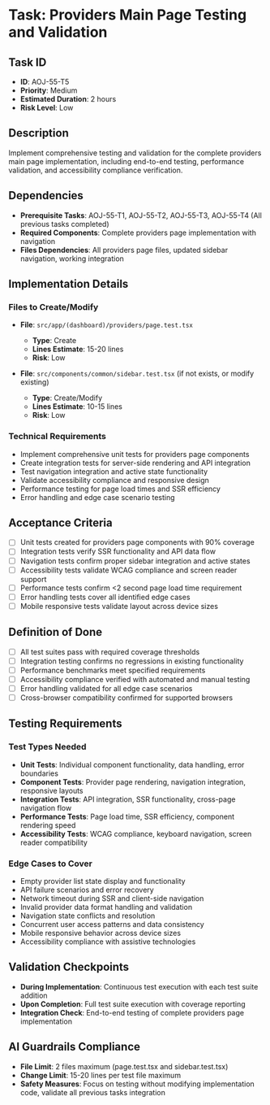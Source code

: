 # Task: Providers Main Page Testing and Validation

## Task ID
- **ID**: AOJ-55-T5
- **Priority**: Medium
- **Estimated Duration**: 2 hours
- **Risk Level**: Low

## Description
Implement comprehensive testing and validation for the complete providers main page implementation, including end-to-end testing, performance validation, and accessibility compliance verification.

## Dependencies
- **Prerequisite Tasks**: AOJ-55-T1, AOJ-55-T2, AOJ-55-T3, AOJ-55-T4 (All previous tasks completed)
- **Required Components**: Complete providers page implementation with navigation
- **Files Dependencies**: All providers page files, updated sidebar navigation, working integration

## Implementation Details
### Files to Create/Modify
- **File**: `src/app/(dashboard)/providers/page.test.tsx`
  - **Type**: Create
  - **Lines Estimate**: 15-20 lines
  - **Risk**: Low

- **File**: `src/components/common/sidebar.test.tsx` (if not exists, or modify existing)
  - **Type**: Create/Modify
  - **Lines Estimate**: 10-15 lines
  - **Risk**: Low

### Technical Requirements
- Implement comprehensive unit tests for providers page components
- Create integration tests for server-side rendering and API integration
- Test navigation integration and active state functionality
- Validate accessibility compliance and responsive design
- Performance testing for page load times and SSR efficiency
- Error handling and edge case scenario testing

## Acceptance Criteria
- [ ] Unit tests created for providers page components with 90% coverage
- [ ] Integration tests verify SSR functionality and API data flow
- [ ] Navigation tests confirm proper sidebar integration and active states
- [ ] Accessibility tests validate WCAG compliance and screen reader support
- [ ] Performance tests confirm <2 second page load time requirement
- [ ] Error handling tests cover all identified edge cases
- [ ] Mobile responsive tests validate layout across device sizes

## Definition of Done
- [ ] All test suites pass with required coverage thresholds
- [ ] Integration testing confirms no regressions in existing functionality
- [ ] Performance benchmarks meet specified requirements
- [ ] Accessibility compliance verified with automated and manual testing
- [ ] Error handling validated for all edge case scenarios
- [ ] Cross-browser compatibility confirmed for supported browsers

## Testing Requirements
### Test Types Needed
- **Unit Tests**: Individual component functionality, data handling, error boundaries
- **Component Tests**: Provider page rendering, navigation integration, responsive layouts
- **Integration Tests**: API integration, SSR functionality, cross-page navigation flow
- **Performance Tests**: Page load time, SSR efficiency, component rendering speed
- **Accessibility Tests**: WCAG compliance, keyboard navigation, screen reader compatibility

### Edge Cases to Cover
- Empty provider list state display and functionality
- API failure scenarios and error recovery
- Network timeout during SSR and client-side navigation
- Invalid provider data format handling and validation
- Navigation state conflicts and resolution
- Concurrent user access patterns and data consistency
- Mobile responsive behavior across device sizes
- Accessibility compliance with assistive technologies

## Validation Checkpoints
- **During Implementation**: Continuous test execution with each test suite addition
- **Upon Completion**: Full test suite execution with coverage reporting
- **Integration Check**: End-to-end testing of complete providers page implementation

## AI Guardrails Compliance
- **File Limit**: 2 files maximum (page.test.tsx and sidebar.test.tsx)
- **Change Limit**: 15-20 lines per test file maximum
- **Safety Measures**: Focus on testing without modifying implementation code, validate all previous tasks integration